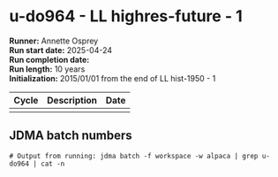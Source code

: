 # u-do964 - LL highres-future - 1

**Runner:** Annette Osprey  
**Run start date:** 2025-04-24  
**Run completion date:**   
**Run length:** 10 years  
**Initialization:** 2015/01/01 from the end of LL hist-1950 - 1


| Cycle | Description | Date |
| --- | --- | --- |
| | | |


## JDMA batch numbers
```
# Output from running: jdma batch -f workspace -w alpaca | grep u-do964 | cat -n
